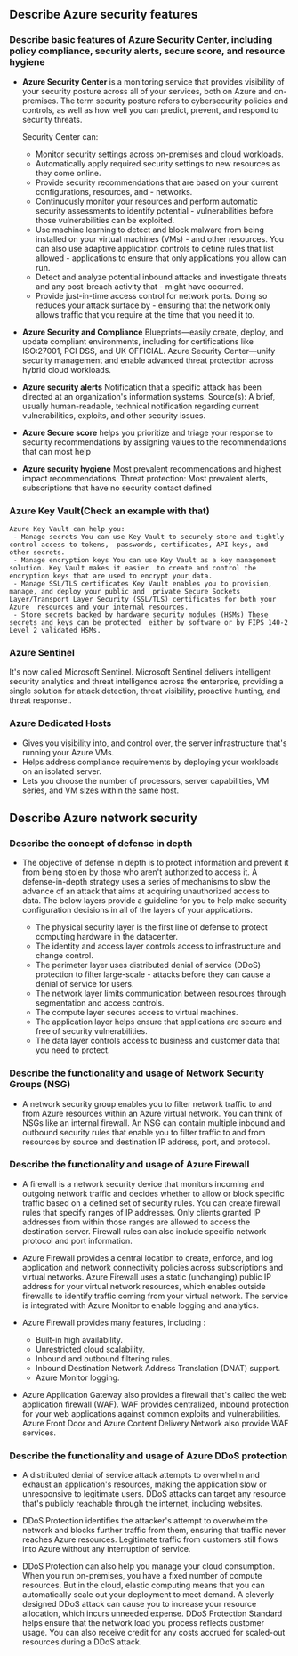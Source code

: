 ## Describe Azure security features 

### Describe basic features of Azure Security Center, including policy compliance, security alerts, secure score, and resource hygiene

- **Azure Security Center** is a monitoring service that provides visibility of your security posture across all of your services, both on Azure and on-premises. The term security posture refers to cybersecurity policies and controls, as well as how well you can predict, prevent, and respond to security threats.

   Security Center can:
    - Monitor security settings across on-premises and cloud workloads.
    - Automatically apply required security settings to new resources as they come online.
    - Provide security recommendations that are based on your current configurations, resources, and     - networks.
    - Continuously monitor your resources and perform automatic security assessments to identify potential     - vulnerabilities before those vulnerabilities can be exploited.
    - Use machine learning to detect and block malware from being installed on your virtual machines (VMs)     - and other resources. You can also use adaptive application controls to define rules that list allowed     - applications to ensure that only applications you allow can run.
    - Detect and analyze potential inbound attacks and investigate threats and any post-breach activity that     - might have occurred.
    - Provide just-in-time access control for network ports. Doing so reduces your attack surface by     - ensuring that the network only allows traffic that you require at the time that you need it to.

- **Azure Security and Compliance** Blueprints—easily create, deploy, and update compliant environments, including for certifications like ISO:27001, PCI DSS, and UK OFFICIAL. Azure Security Center—unify security management and enable advanced threat protection across hybrid cloud workloads.

- **Azure security alerts** Notification that a specific attack has been directed at an organization's information systems. Source(s): A brief, usually human-readable, technical notification regarding current vulnerabilities, exploits, and other security issues.

- **Azure Secure score** helps you prioritize and triage your response to security recommendations by assigning values to the recommendations that can most help

- **Azure security hygiene** Most prevalent recommendations and highest impact recommendations. Threat protection: Most prevalent alerts, subscriptions that have no security contact defined

### Azure Key Vault(Check an example with that)

    Azure Key Vault can help you:
     - Manage secrets You can use Key Vault to securely store and tightly control access to tokens,  passwords, certificates, API keys, and other secrets.
     - Manage encryption keys You can use Key Vault as a key management solution. Key Vault makes it easier  to create and control the encryption keys that are used to encrypt your data.
     - Manage SSL/TLS certificates Key Vault enables you to provision, manage, and deploy your public and  private Secure Sockets Layer/Transport Layer Security (SSL/TLS) certificates for both your Azure  resources and your internal resources.
     - Store secrets backed by hardware security modules (HSMs) These secrets and keys can be protected  either by software or by FIPS 140-2 Level 2 validated HSMs.


### Azure Sentinel 

It's now called Microsoft Sentinel. Microsoft Sentinel delivers intelligent security analytics and threat intelligence across the enterprise, providing a single solution for attack detection, threat visibility, proactive hunting, and threat response..

### Azure Dedicated Hosts

  - Gives you visibility into, and control over, the server infrastructure that's running your Azure VMs.
  - Helps address compliance requirements by deploying your workloads on an isolated server.
  - Lets you choose the number of processors, server capabilities, VM series, and VM sizes within the same host.


## Describe Azure network security

### Describe the concept of defense in depth

- The objective of defense in depth is to protect information and prevent it from being stolen by those who aren't authorized to access it.
A defense-in-depth strategy uses a series of mechanisms to slow the advance of an attack that aims at acquiring unauthorized access to data.
The below layers provide a guideline for you to help make security configuration decisions in all of the layers of your applications.

   - The physical security layer is the first line of defense to protect computing hardware in the    datacenter.
   - The identity and access layer controls access to infrastructure and change control.
   - The perimeter layer uses distributed denial of service (DDoS) protection to filter large-scale -    attacks before they can cause a denial of service for users.
   - The network layer limits communication between resources through segmentation and access controls.
   - The compute layer secures access to virtual machines.
   - The application layer helps ensure that applications are secure and free of security vulnerabilities.
   - The data layer controls access to business and customer data that you need to protect.


### Describe the functionality and usage of Network Security Groups (NSG)

- A network security group enables you to filter network traffic to and from Azure resources within an Azure virtual network. You can think of NSGs like an internal firewall. An NSG can contain multiple inbound and outbound security rules that enable you to filter traffic to and from resources by source and destination IP address, port, and protocol.

### Describe the functionality and usage of Azure Firewall

- A firewall is a network security device that monitors incoming and outgoing network traffic and decides whether to allow or block specific traffic based on a defined set of security rules. You can create firewall rules that specify ranges of IP addresses. Only clients granted IP addresses from within those ranges are allowed to access the destination server. Firewall rules can also include specific network protocol and port information.

- Azure Firewall provides a central location to create, enforce, and log application and network connectivity policies across subscriptions and virtual networks. Azure Firewall uses a static (unchanging) public IP address for your virtual network resources, which enables outside firewalls to identify traffic coming from your virtual network. The service is integrated with Azure Monitor to enable logging and analytics.

- Azure Firewall provides many features, including :
  - Built-in high availability.
  - Unrestricted cloud scalability.
  - Inbound and outbound filtering rules.
  - Inbound Destination Network Address Translation (DNAT) support.
  - Azure Monitor logging.

- Azure Application Gateway also provides a firewall that's called the web application firewall (WAF). WAF provides centralized, inbound protection for your web applications against common exploits and vulnerabilities. Azure Front Door and Azure Content Delivery Network also provide WAF services.

### Describe the functionality and usage of Azure DDoS protection

- A distributed denial of service attack attempts to overwhelm and exhaust an application's resources, making the application slow or unresponsive to legitimate users. DDoS attacks can target any resource that's publicly reachable through the internet, including websites.

- DDoS Protection identifies the attacker's attempt to overwhelm the network and blocks further traffic from them, ensuring that traffic never reaches Azure resources. Legitimate traffic from customers still flows into Azure without any interruption of service.

- DDoS Protection can also help you manage your cloud consumption. When you run on-premises, you have a fixed number of compute resources. But in the cloud, elastic computing means that you can automatically scale out your deployment to meet demand. A cleverly designed DDoS attack can cause you to increase your resource allocation, which incurs unneeded expense. DDoS Protection Standard helps ensure that the network load you process reflects customer usage. You can also receive credit for any costs accrued for scaled-out resources during a DDoS attack.
